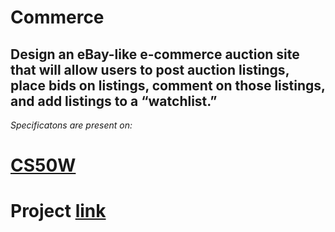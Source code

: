 # Commerce
## Design an eBay-like e-commerce auction site that will allow users to post auction listings, place bids on listings, comment on those listings, and add listings to a “watchlist.”
*Specificatons are present on:*


# [CS50W](https://cs50.harvard.edu/web/2020/projects/2/commerce/)


# Project [link](https://github.com/nida-afk/auctions/)
